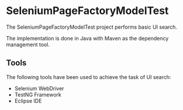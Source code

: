 # SeleniumPageFactoryModelTest

The SeleniumPageFactoryModelTest project performs basic UI search.

The implementation is done in Java with Maven as the dependency management tool.

## Tools

The following tools have been used to achieve the task of UI search:
* Selenium WebDriver 
* TestNG Framework
* Eclipse IDE
